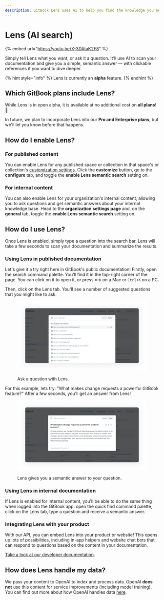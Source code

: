 ```yaml
---
description: GitBook Lens uses AI to help you find the knowledge you need, faster.
---
```


# Lens (AI search)

{% embed url="https://youtu.be/X-3DAtaK2F8" %}

Simply tell Lens what you want, or ask it a question. It’ll use AI to scan your documentation and give you a simple, semantic answer — with clickable references if you want to dive deeper.

{% hint style="info" %}
Lens is currently an **alpha** feature.
{% endhint %}

## Which GitBook plans include Lens?

While Lens is in open alpha, it is available at no additional cost on **all plans**! 🤩

In future, we plan to incorporate Lens into our **Pro and Enterprise plans**, but we'll let you know before that happens.

## How do I enable Lens?

### For published content

You can enable Lens for any published space or collection in that space's or collection's [customization settings](../../publishing/customization/space-customization.md). Click the **customize** button, go to the **configure** tab, and toggle the **enable Lens semantic search** setting on.

### For internal content

You can also enable Lens for your organization's internal content, allowing you to ask questions and get semantic answers about your internal knowledge base. Head to the **organization settings page** and, on the **general** tab, toggle the **enable Lens semantic search** setting on.

## How do I use Lens?

Once Lens is enabled, simply type a question into the search bar. Lens will take a few seconds to scan your documentation and summarize the results.

### Using Lens in published documentation

Let's give it a try right here in GitBook's public documentation! Firstly, open the search command palette. You'll find it in the top-right corner of the page. You can click on it to open it, or press `⌘+K` on a Mac or `Ctrl+K` on a PC.

Then, click on the Lens tab. You'll see a number of suggested questions that you might like to ask.

<figure><img src="../../.gitbook/assets/search-lens-tab.png" alt=""><figcaption><p>Ask a question with Lens.</p></figcaption></figure>

For this example, lets try: "What makes change requests a powerful GitBook feature?" After a few seconds, you'll get an answer from Lens!

<figure><img src="../../.gitbook/assets/search-lens-answer.png" alt=""><figcaption><p>Lens gives you a semantic answer to your question.</p></figcaption></figure>

### Using Lens in internal documentation

If Lens is enabled for internal content, you'll be able to do the same thing when logged into the GitBook app: open the quick find command palette, click on the Lens tab, type a question and receive a semantic answer.

### Integrating Lens with your product

With our API, you can embed Lens into your product or website! This opens up lots of possibilities, including in-app helpers and website chat bots that can respond to questions based on the content in your documentation.

[Take a look at our developer documentation](https://developer.gitbook.com/gitbook-api/reference/search#get-ai-search-results-from-all-spaces-for-the-currently-authenticated-user).

## How does Lens handle my data?

We pass your content to OpenAI to index and process data. OpenAI **does not** use this content for service improvements (including model training). You can find out more about how OpenAI handles data [here](https://openai.com/blog/introducing-chatgpt-and-whisper-apis#developer-focus).
